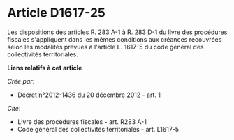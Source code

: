 # Article D1617-25

Les dispositions des articles R. 283 A-1 à R. 283 D-1 du livre des procédures fiscales s'appliquent dans les mêmes conditions
aux créances recouvrées selon les modalités prévues à l'article L. 1617-5 du code général des collectivités territoriales.

**Liens relatifs à cet article**

_Créé par_:

  - Décret n°2012-1436 du 20 décembre 2012 - art. 1

_Cite_:

  - Livre des procédures fiscales - art. R283 A-1
  - Code général des collectivités territoriales - art. L1617-5
